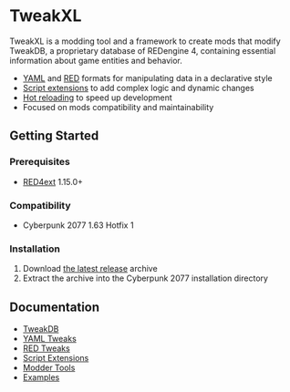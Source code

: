 # TweakXL

TweakXL is a modding tool and a framework to create mods that modify TweakDB, 
a proprietary database of REDengine 4, 
containing essential information about game entities and behavior.

- [YAML](https://github.com/psiberx/cp2077-tweak-xl/wiki/YAML-Tweaks) and [RED](https://github.com/psiberx/cp2077-tweak-xl/wiki/RED-Tweaks) formats for manipulating data in a declarative style 
- [Script extensions](https://github.com/psiberx/cp2077-tweak-xl/wiki/Script-Extensions) to add complex logic and dynamic changes 
- [Hot reloading](https://github.com/psiberx/cp2077-tweak-xl/wiki/Modder-Tools) to speed up development
- Focused on mods compatibility and maintainability  

## Getting Started

### Prerequisites

- [RED4ext](https://docs.red4ext.com/getting-started/installing-red4ext) 1.15.0+

### Compatibility

- Cyberpunk 2077 1.63 Hotfix 1

### Installation

1. Download [the latest release](https://github.com/psiberx/cp2077-tweak-xl/releases) archive
2. Extract the archive into the Cyberpunk 2077 installation directory

## Documentation

- [TweakDB](https://github.com/psiberx/cp2077-tweak-xl/wiki/TweakDB)
- [YAML Tweaks](https://github.com/psiberx/cp2077-tweak-xl/wiki/YAML-Tweaks)
- [RED Tweaks](https://github.com/psiberx/cp2077-tweak-xl/wiki/RED-Tweaks)
- [Script Extensions](https://github.com/psiberx/cp2077-tweak-xl/wiki/Script-Extensions)
- [Modder Tools](https://github.com/psiberx/cp2077-tweak-xl/wiki/Modder-Tools)
- [Examples](https://github.com/psiberx/cp2077-tweak-xl/wiki/Examples)
